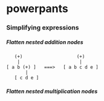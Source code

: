 # powerpants


### Simplifying expressions

##### Flatten nested addition nodes

```
   (+)                    (+)
    |                      |
[ a b (+) ]   ===>   [ a b c d e ]
       | 
   [ c d e ]
```

##### Flatten nested multiplication nodes
